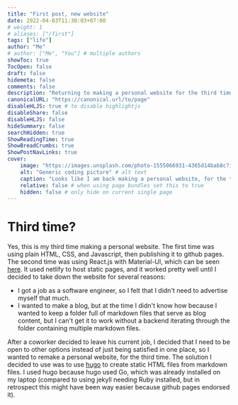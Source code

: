 ```yaml
---
title: "First post, new website"
date: 2022-04-03T11:30:03+07:00
# weight: 1
# aliases: ["/first"]
tags: ["life"]
author: "Me"
# author: ["Me", "You"] # multiple authors
showToc: true
TocOpen: false
draft: false
hidemeta: false
comments: false
description: "Returning to making a personal website for the third time"
canonicalURL: "https://canonical.url/to/page"
disableHLJS: true # to disable highlightjs
disableShare: false
disableHLJS: false
hideSummary: false
searchHidden: true
ShowReadingTime: true
ShowBreadCrumbs: true
ShowPostNavLinks: true
cover:
    image: "https://images.unsplash.com/photo-1555066931-4365d14bab8c?ixlib=rb-1.2.1&ixid=MnwxMjA3fDB8MHxwaG90by1wYWdlfHx8fGVufDB8fHx8&auto=format&fit=crop&w=1170&q=80" # image path/url
    alt: "Generic coding picture" # alt text
    caption: "Looks like I am back making a personal website, for the third time" # display caption under cover
    relative: false # when using page bundles set this to true
    hidden: false # only hide on current single page
---
```

# Third time?
Yes, this is my third time making a personal website. The first time was using plain HTML, CSS, and Javascript, then publishing it to github pages. The second time was using React.js with Material-UI, which can be seen [here](https://github.com/sebastianaldi17/React-Personal-Site). It used netlify to host static pages, and it worked pretty well until I decided to take down the website for several reasons:

- I got a job as a software engineer, so I felt that I didn't need to advertise myself that much.
- I wanted to make a blog, but at the time I didn't know how because I wanted to keep a folder full of markdown files that serve as blog content, but I can't get it to work without a backend iterating through the folder containing multiple markdown files.

After a coworker decided to leave his current job, I decided that I need to be open to other options instead of just being satisfied in one place, so I wanted to remake a personal website, for the third time. The solution I decided to use was to use [hugo](https://gohugo.io/) to create static HTML files from markdown files. I used hugo because hugo used Go, which was already installed on my laptop (compared to using jekyll needing Ruby installed, but in retrospect this might have been way easier because github pages endorsed it).
